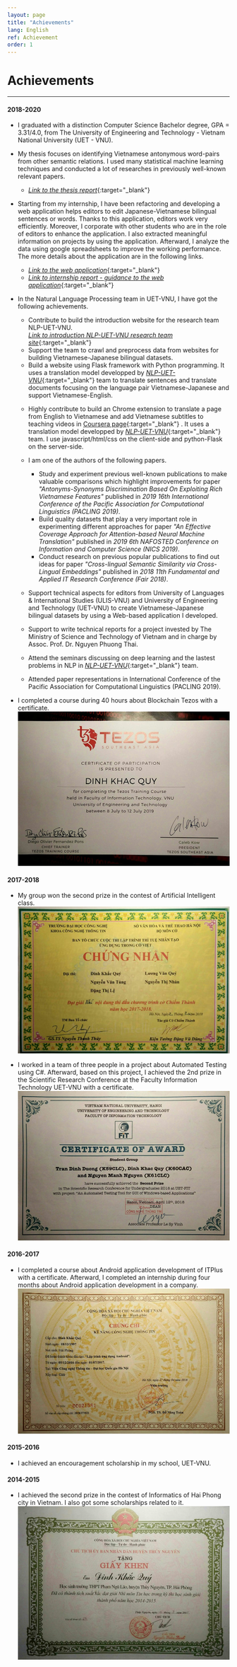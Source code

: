 ```yaml
---
layout: page
title: "Achievements"
lang: English
ref: Achievement
order: 1
---
```

# Achievements
---

#### 2018-2020
* I graduated with a distinction Computer Science Bachelor degree, GPA = 3.31/4.0, from The University of Engineering and Technology - Vietnam National University (UET - VNU).
* My thesis focuses on identifying Vietnamese antonymous word-pairs from other semantic relations. I used many statistical machine learning techniques and conducted a lot of researches in previously well-known relevant papers. 
    * [*Link to the thesis report*](https://drive.google.com/file/d/1PT8kAXZ1uPSEA3Tmh38V5i0E-Z30ZfW8/view?usp=sharing){:target="_blank"} 

* Starting from my internship, I have been refactoring and developing a web application helps editors to edit Japanese-Vietnamese bilingual sentences or words. Thanks to this application, editors work very efficiently. Moreover, I corporate with other students who are in the role of editors to enhance the application. I also extracted meaningful information on projects by using the application. Afterward, I analyze the data using google spreadsheets to improve the working performance. The more details about the application are in the following links. 
    * [*Link to the web application*](http://ngulieu.dichmay.vn:8888/){:target="_blank"} 
    * [*Link to internship report - guidance to the web application*](https://drive.google.com/file/d/1Y7XfaogJ1cKG2XfF1Vd-J0flC6VfjQtS/view?usp=sharing){:target="_blank"}

<!-- * I am joining a Big Data class. -->
* In the Natural Language Processing team in UET-VNU, I have got the following achievements. 
    * Contribute to build the introduction website for the research team NLP-UET-VNU.  
      [*Link to introduction NLP-UET-VNU research team site*](https://uetnlp.github.io/en/Introduction/){:target="_blank"} 
    * Support the team to crawl and preprocess data from websites for building Vietnamese-Japanese bilingual datasets.
    * Build a website using Flask framework with Python programming. It uses a translation model developped by [*NLP-UET-VNU*](https://uetnlp.github.io/en/Introduction/){:target="_blank"} team to translate sentences and translate documents focusing on the language pair Vietnamese-Japanese and support Vietnamese-English. 
    <!-- [Link app](https://nmtuet.ddnsfree.com/login_interface/){:target="_blank"} -->
    <!-- [Link report - guidances of the app](https://nmtuet.ddnsfree.com/login_interface/){:target="_blank"} -->
    * Highly contribute to build an Chrome extension to translate a page from English to Vietnamese and add Vietnamese subtitles to teaching videos in [Coursera page](https://www.coursera.org/){:target="_blank"} . It uses a translation model developped by [*NLP-UET-VNU*](https://uetnlp.github.io/en/Introduction/){:target="_blank"} team. I use javascript/html/css on the client-side and python-Flask on the server-side. 
    * I am one of the authors of the following papers. 
        * Study and experiment previous well-known publications to make valuable comparisons which highlight improvements for paper *"Antonyms-Synonyms Discrimination Based On Exploiting Rich Vietnamese Features"* published in *2019 16th International Conference of the Pacific Association for Computational Linguistics (PACLING 2019)*.
        * Build quality datasets that play a very important role in experimenting different approaches for paper *"An Effective Coverage Approach for Attention-based Neural Machine Translation"* published in *2019 6th NAFOSTED Conference on Information and Computer Science (NICS 2019)*.
        * Conduct research on previous popular publications to find out ideas for paper *"Cross-lingual Semantic Similarity via Cross-Lingual Embeddings"* published in *2018 11th Fundamental and Applied IT Research Conference (Fair 2018)*.
        
    * Support technical aspects for editors from University of Languages & International Studies (ULIS-VNU) and University of Engineering and Technology (UET-VNU) to create Vietnamese-Japanese bilingual datasets by using a Web-based application I developed.
    * Support to write technical reports for a project invested by The Ministry of Science and Technology of Vietnam and in charge by Assoc. Prof. Dr. Nguyen Phuong Thai.
    * Attend the seminars discussing on deep learning and the lastest problems in NLP in [*NLP-UET-VNU*](https://uetnlp.github.io/en/Introduction/){:target="_blank"} team.
    * Attended paper representations in International Conference of the Pacific Association for Computational Linguistics (PACLING 2019). 
    
* I completed a course during 40 hours about Blockchain Tezos with a certificate.
![](/Certificates/Tezos.jpg "Certificate Blockchain Tezos.")
 
#### 2017-2018
* My group won the second prize in the contest of Artificial Intelligent class.
![](/Certificates/AI.jpg "Certificate second prize in the contest of Artificial Intelligent class.")

* I worked in a team of three people in a project about Automated Testing using C#. Afterward, based on this project, I achieved the 2nd prize in the Scientific Research Conference at the Faculty Information Technology UET-VNU with a certificate.
![](/Certificates/Csharp.jpg "Certificate in the Scientific Research Conference at the Faculty Information Technology UET-VNU.")

#### 2016-2017
* I completed a course about Android application development of ITPlus with a certificate. Afterward, I completed an internship during four months about Android application development in a company.
![](/Certificates/android.jpg "Certificate Android application development of ITPlus.")

#### 2015-2016
* I achieved an encouragement scholarship in my school, UET-VNU.

#### 2014-2015
* I achieved the second prize in the contest of Informatics of Hai Phong city in Vietnam. I also got some scholarships related to it.
![](/Certificates/grade_12.jpg "Certificate of the prize.")









